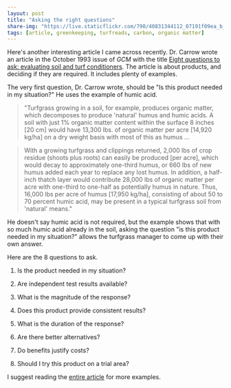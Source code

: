 ```yaml
---
layout: post
title: "Asking the right questions"
share-img: "https://live.staticflickr.com/790/40831344112_07191f09ea_b_d.jpg"
tags: [article, greenkeeping, turfreads, carbon, organic matter]
---
```


Here's another interesting article I came across recently. Dr. Carrow wrote an article in the October 1993 issue of *GCM* with the title [Eight questions to ask: evaluating soil and turf conditioners](http://tic.msu.edu/tgif/flink?recno=29197). The article is about products, and deciding if they are required. It includes plenty of examples.

The very first question, Dr. Carrow wrote, should be "Is this product needed in my situation?" He uses the example of humic acid. 

> "Turfgrass growing in a soil, for example, produces organic matter, which decomposes to produce 'natural' humus and humic acids. A soil with just 1% organic matter content within the surface 8 inches [20 cm] would have 13,300 lbs. of organic matter per acre [14,920 kg/ha] on a dry weight basis with most of this as humus ...

> With a growing turfgrass and clippings returned, 2,000 lbs of crop residue (shoots plus roots) can easily be produced [per acre], which would decay to approximately one-third humus, or 660 lbs of new humus added each year to replace any lost humus. In addition, a half-inch thatch layer would contribute 28,000 lbs of organic matter per acre with one-third to one-half as potentially humus in nature. Thus, 16,000 lbs per acre of humus [17,950 kg/ha], consisting of about 50 to 70 percent humic acid, may be present in a typical turfgrass soil from 'natural' means."

He doesn't say humic acid is not required, but the example shows that with so much humic acid already in the soil, asking the question "is this product needed in my situation?" allows the turfgrass manager to come up with their own answer.

Here are the 8 questions to ask. 

1. Is the product needed in my situation?

2. Are independent test results available?

3. What is the magnitude of the response?

4. Does this product provide consistent results?

5. What is the duration of the response?

6. Are there better alternatives?

7. Do benefits justify costs?

8. Should I try this product on a trial area?

I suggest reading the [entire article](https://archive.lib.msu.edu/tic/gcman/article/1993oct56.pdf) for more examples.


